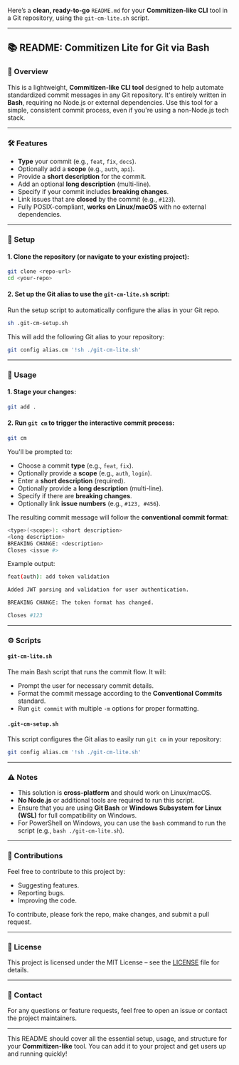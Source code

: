 Here’s a **clean, ready-to-go** `README.md` for your **Commitizen-like CLI** tool in a Git repository, using the `git-cm-lite.sh` script.

---

## 📚 README: Commitizen Lite for Git via Bash

### 🚀 Overview

This is a lightweight, **Commitizen-like CLI tool** designed to help automate standardized commit messages in any Git repository. It's entirely written in **Bash**, requiring no Node.js or external dependencies. Use this tool for a simple, consistent commit process, even if you're using a non-Node.js tech stack.

---

### 🛠️ Features

- **Type** your commit (e.g., `feat`, `fix`, `docs`).
- Optionally add a **scope** (e.g., `auth`, `api`).
- Provide a **short description** for the commit.
- Add an optional **long description** (multi-line).
- Specify if your commit includes **breaking changes**.
- Link issues that are **closed** by the commit (e.g., `#123`).
- Fully POSIX-compliant, **works on Linux/macOS** with no external dependencies.

---

### 🧰 Setup

#### 1. Clone the repository (or navigate to your existing project):
```bash
git clone <repo-url>
cd <your-repo>
```

#### 2. Set up the Git alias to use the `git-cm-lite.sh` script:
Run the setup script to automatically configure the alias in your Git repo.

```bash
sh .git-cm-setup.sh
```

This will add the following Git alias to your repository:
```bash
git config alias.cm '!sh ./git-cm-lite.sh'
```

---

### 🚀 Usage

#### 1. **Stage your changes**:
```bash
git add .
```

#### 2. **Run `git cm`** to trigger the interactive commit process:
```bash
git cm
```

You'll be prompted to:
- Choose a commit **type** (e.g., `feat`, `fix`).
- Optionally provide a **scope** (e.g., `auth`, `login`).
- Enter a **short description** (required).
- Optionally provide a **long description** (multi-line).
- Specify if there are **breaking changes**.
- Optionally link **issue numbers** (e.g., `#123, #456`).

The resulting commit message will follow the **conventional commit format**:
```bash
<type>(<scope>): <short description>
<long description>
BREAKING CHANGE: <description>
Closes <issue #>
```

Example output:
```bash
feat(auth): add token validation

Added JWT parsing and validation for user authentication.

BREAKING CHANGE: The token format has changed.

Closes #123
```

---

### ⚙️ Scripts

#### **`git-cm-lite.sh`**
The main Bash script that runs the commit flow. It will:
- Prompt the user for necessary commit details.
- Format the commit message according to the **Conventional Commits** standard.
- Run `git commit` with multiple `-m` options for proper formatting.

#### **`.git-cm-setup.sh`**
This script configures the Git alias to easily run `git cm` in your repository:
```bash
git config alias.cm '!sh ./git-cm-lite.sh'
```

---

### ⚠️ Notes

- This solution is **cross-platform** and should work on Linux/macOS.
- **No Node.js** or additional tools are required to run this script.
- Ensure that you are using **Git Bash** or **Windows Subsystem for Linux (WSL)** for full compatibility on Windows.
- For PowerShell on Windows, you can use the `bash` command to run the script (e.g., `bash ./git-cm-lite.sh`).

---

### 🎉 Contributions

Feel free to contribute to this project by:
- Suggesting features.
- Reporting bugs.
- Improving the code.

To contribute, please fork the repo, make changes, and submit a pull request.

---

### 📄 License

This project is licensed under the MIT License – see the [LICENSE](LICENSE) file for details.

---

### 💬 Contact

For any questions or feature requests, feel free to open an issue or contact the project maintainers.

---

This README should cover all the essential setup, usage, and structure for your **Commitizen-like** tool. You can add it to your project and get users up and running quickly!